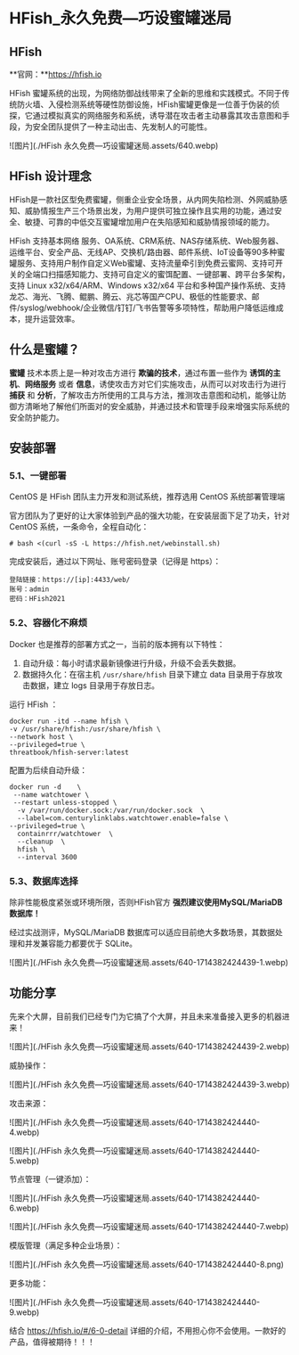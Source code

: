 # HFish_永久免费—巧设蜜罐迷局

## HFish

**官网：**https://hfish.io

HFish 蜜罐系统的出现，为网络防御战线带来了全新的思维和实践模式。不同于传统防火墙、入侵检测系统等硬性防御设施，HFish蜜罐更像是一位善于伪装的侦探，它通过模拟真实的网络服务和系统，诱导潜在攻击者主动暴露其攻击意图和手段，为安全团队提供了一种主动出击、先发制人的可能性。

![图片](./HFish 永久免费—巧设蜜罐迷局.assets/640.webp)

## HFish 设计理念

HFish是一款社区型免费蜜罐，侧重企业安全场景，从内网失陷检测、外网威胁感知、威胁情报生产三个场景出发，为用户提供可独立操作且实用的功能，通过安全、敏捷、可靠的中低交互蜜罐增加用户在失陷感知和威胁情报领域的能力。

HFish 支持基本网络 服务、OA系统、CRM系统、NAS存储系统、Web服务器、运维平台、安全产品、无线AP、交换机/路由器、邮件系统、IoT设备等90多种蜜罐服务、支持用户制作自定义Web蜜罐、支持流量牵引到免费云蜜网、支持可开关的全端口扫描感知能力、支持可自定义的蜜饵配置、一键部署、跨平台多架构，支持 Linux x32/x64/ARM、Windows x32/x64 平台和多种国产操作系统、支持龙芯、海光、飞腾、鲲鹏、腾云、兆芯等国产CPU、极低的性能要求、邮件/syslog/webhook/企业微信/钉钉/飞书告警等多项特性，帮助用户降低运维成本，提升运营效率。

## 什么是蜜罐？

**蜜罐** 技术本质上是一种对攻击方进行 **欺骗的技术**，通过布置一些作为 **诱饵的主机**、**网络服务** 或者 **信息**，诱使攻击方对它们实施攻击，从而可以对攻击行为进行**捕获** 和 **分析**，了解攻击方所使用的工具与方法，推测攻击意图和动机，能够让防御方清晰地了解他们所面对的安全威胁，并通过技术和管理手段来增强实际系统的安全防护能力。

## 安装部署

### 5.1、一键部署

CentOS 是 HFish 团队主力开发和测试系统，推荐选用 CentOS 系统部署管理端

官方团队为了更好的让大家体验到产品的强大功能，在安装层面下足了功夫，针对 CentOS 系统，一条命令，全程自动化：

```
# bash <(curl -sS -L https://hfish.net/webinstall.sh)
```

完成安装后，通过以下网址、账号密码登录（记得是 https）：

```
登陆链接：https://[ip]:4433/web/
账号：admin
密码：HFish2021
```

### 5.2、容器化不麻烦

Docker 也是推荐的部署方式之一，当前的版本拥有以下特性：

1. 自动升级：每小时请求最新镜像进行升级，升级不会丢失数据。
2. 数据持久化：在宿主机 `/usr/share/hfish` 目录下建立 data 目录用于存放攻击数据，建立 logs 目录用于存放日志。

运行 HFish ：

```
docker run -itd --name hfish \
-v /usr/share/hfish:/usr/share/hfish \
--network host \
--privileged=true \
threatbook/hfish-server:latest
```

配置为后续自动升级：

```
docker run -d    \
 --name watchtower \
 --restart unless-stopped \
  -v /var/run/docker.sock:/var/run/docker.sock  \
  --label=com.centurylinklabs.watchtower.enable=false \
--privileged=true \
  containrrr/watchtower  \
  --cleanup  \
  hfish \
  --interval 3600
```

### 5.3、数据库选择

除非性能极度紧张或环境所限，否则HFish官方 **强烈建议使用MySQL/MariaDB数据库！**

经过实战测评，MySQL/MariaDB 数据库可以适应目前绝大多数场景，其数据处理和并发兼容能力都要优于 SQLite。

![图片](./HFish 永久免费—巧设蜜罐迷局.assets/640-1714382424439-1.webp)

## 功能分享

先来个大屏，目前我们已经专门为它搞了个大屏，并且未来准备接入更多的机器进来！

![图片](./HFish 永久免费—巧设蜜罐迷局.assets/640-1714382424439-2.webp)



威胁操作：

![图片](./HFish 永久免费—巧设蜜罐迷局.assets/640-1714382424439-3.webp)



攻击来源：

![图片](./HFish 永久免费—巧设蜜罐迷局.assets/640-1714382424440-4.webp)

![图片](./HFish 永久免费—巧设蜜罐迷局.assets/640-1714382424440-5.webp)





节点管理（一键添加）：

![图片](./HFish 永久免费—巧设蜜罐迷局.assets/640-1714382424440-6.webp)

![图片](./HFish 永久免费—巧设蜜罐迷局.assets/640-1714382424440-7.webp)





模版管理（满足多种企业场景）：

![图片](./HFish 永久免费—巧设蜜罐迷局.assets/640-1714382424440-8.png)



更多功能：

![图片](./HFish 永久免费—巧设蜜罐迷局.assets/640-1714382424440-9.webp)



结合 https://hfish.io/#/6-0-detail 详细的介绍，不用担心你不会使用。一款好的产品，值得被期待！！！